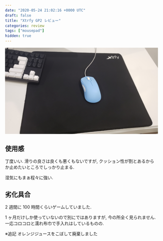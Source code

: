 ```yaml
---
date: "2020-05-24 21:02:16 +0000 UTC"
draft: false
title: "Xtrfy GP2 レビュー"
categories: review
tags: ["mousepad"]
hidden: true
---
```


![](20200524204432.jpg)

## 使用感

丁度いい. 滑りの良さは良くも悪くもないですが, クッション性が割とあるからか止めたいところでしっかり止まる.

湿気にもまぁ程々に強い.

## 劣化具合

2 週間に 100 時間くらいゲームしていました.

1 ヶ月だけしか使っていないので別にではありますが, 今の所全く見られません. 一応コロコロと濡れ布巾で手入れはしているものの.

※追記
オレンジジュースをこぼして廃棄しました
